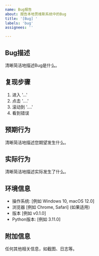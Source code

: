 ```yaml
---
name: Bug报告
about: 报告本地贾维斯系统中的Bug
title: '[Bug] '
labels: 'bug'
assignees: ''

---
```


## Bug描述
清晰简洁地描述Bug是什么。

## 复现步骤
1. 进入 '...'
2. 点击 '....'
3. 滚动到 '....'
4. 看到错误

## 预期行为
清晰简洁地描述您期望发生什么。

## 实际行为
清晰简洁地描述实际发生了什么。

## 环境信息
- 操作系统: [例如 Windows 10, macOS 12.0]
- 浏览器 [例如 Chrome, Safari] (如果适用)
- 版本 [例如 v0.1.0]
- Python版本: [例如 3.11.0]

## 附加信息
任何其他相关信息，如截图、日志等。